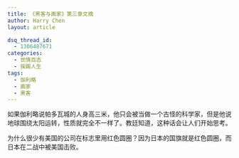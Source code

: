 ```yaml
---
title: 《黑客与画家》第三章文摘
author: Harry Chen
layout: article

dsq_thread_id:
  - 1306487671
categories:
  - 世情百态
  - 挨踢人生
tags:
  - 伽利略
  - 画家
  - 黑客
---
```


  如果伽利略说帕多瓦城的人身高三米，他只会被当做一个古怪的科学家，但是他说地球围绕太阳运转，性质就完全不一样了。教廷知道，这种话会让人们开始思考。

  为什么很少有美国的公司在标志里用红色圆圈？因为日本的国旗就是红色圆圈，而日本在二战中被美国击败。
